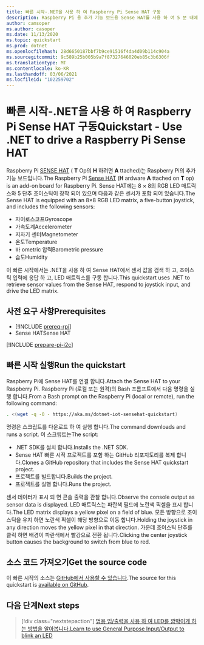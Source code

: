 ```yaml
---
title: 빠른 시작-.NET을 사용 하 여 Raspberry Pi Sense HAT 구동
description: Raspberry Pi 용 추가 기능 보드용 Sense HAT를 사용 하 여 5 분 내에 .NET IoT 라이브러리를 시작 하세요.
author: camsoper
ms.author: casoper
ms.date: 11/13/2020
ms.topic: quickstart
ms.prod: dotnet
ms.openlocfilehash: 28d6650187bbf7b9ce91516f4da4d09b114c904a
ms.sourcegitcommit: 9c589b25b005b9a7f87327646020eb85c3b6306f
ms.translationtype: MT
ms.contentlocale: ko-KR
ms.lasthandoff: 03/06/2021
ms.locfileid: "102259702"
---
```

# <a name="quickstart---use-net-to-drive-a-raspberry-pi-sense-hat"></a><span data-ttu-id="d5c24-103">빠른 시작-.NET을 사용 하 여 Raspberry Pi Sense HAT 구동</span><span class="sxs-lookup"><span data-stu-id="d5c24-103">Quickstart - Use .NET to drive a Raspberry Pi Sense HAT</span></span>

<span data-ttu-id="d5c24-104">Raspberry Pi [SENSE HAT](https://www.raspberrypi.org/products/sense-hat/) ( **T** Op의 **H** 하려면 **A** ttached)는 Raspberry Pi의 추가 기능 보드입니다.</span><span class="sxs-lookup"><span data-stu-id="d5c24-104">The Raspberry Pi [Sense HAT](https://www.raspberrypi.org/products/sense-hat/) (**H** ardware **A** ttached on **T** op) is an add-on board for Raspberry Pi.</span></span> <span data-ttu-id="d5c24-105">Sense HAT에는 8 × 8의 RGB LED 매트릭스와 5 단추 조이스틱이 장착 되어 있으며 다음과 같은 센서가 포함 되어 있습니다.</span><span class="sxs-lookup"><span data-stu-id="d5c24-105">The Sense HAT is equipped with an 8×8 RGB LED matrix, a five-button joystick, and includes the following sensors:</span></span>

- <span data-ttu-id="d5c24-106">자이로스코프</span><span class="sxs-lookup"><span data-stu-id="d5c24-106">Gyroscope</span></span>
- <span data-ttu-id="d5c24-107">가속도계</span><span class="sxs-lookup"><span data-stu-id="d5c24-107">Accelerometer</span></span>
- <span data-ttu-id="d5c24-108">지자기 센터</span><span class="sxs-lookup"><span data-stu-id="d5c24-108">Magnetometer</span></span>
- <span data-ttu-id="d5c24-109">온도</span><span class="sxs-lookup"><span data-stu-id="d5c24-109">Temperature</span></span>
- <span data-ttu-id="d5c24-110">바 ometric 압력</span><span class="sxs-lookup"><span data-stu-id="d5c24-110">Barometric pressure</span></span>
- <span data-ttu-id="d5c24-111">습도</span><span class="sxs-lookup"><span data-stu-id="d5c24-111">Humidity</span></span>

<span data-ttu-id="d5c24-112">이 빠른 시작에서는 .NET을 사용 하 여 Sense HAT에서 센서 값을 검색 하 고, 조이스틱 입력에 응답 하 고, LED 매트릭스를 구동 합니다.</span><span class="sxs-lookup"><span data-stu-id="d5c24-112">This quickstart uses .NET to retrieve sensor values from the Sense HAT, respond to joystick input, and drive the LED matrix.</span></span>

## <a name="prerequisites"></a><span data-ttu-id="d5c24-113">사전 요구 사항</span><span class="sxs-lookup"><span data-stu-id="d5c24-113">Prerequisites</span></span>

- [!INCLUDE [prereq-rpi](../includes/prereq-rpi.md)]
- <span data-ttu-id="d5c24-114">Sense HAT</span><span class="sxs-lookup"><span data-stu-id="d5c24-114">Sense HAT</span></span>

[!INCLUDE [prepare-pi-i2c](../includes/prepare-pi-i2c.md)]

## <a name="run-the-quickstart"></a><span data-ttu-id="d5c24-115">빠른 시작 실행</span><span class="sxs-lookup"><span data-stu-id="d5c24-115">Run the quickstart</span></span>

<span data-ttu-id="d5c24-116">Raspberry Pi에 Sense HAT를 연결 합니다.</span><span class="sxs-lookup"><span data-stu-id="d5c24-116">Attach the Sense HAT to your Raspberry Pi.</span></span> <span data-ttu-id="d5c24-117">Raspberry Pi (로컬 또는 원격)의 Bash 프롬프트에서 다음 명령을 실행 합니다.</span><span class="sxs-lookup"><span data-stu-id="d5c24-117">From a Bash prompt on the Raspberry Pi (local or remote), run the following command:</span></span>

```bash
. <(wget -q -O - https://aka.ms/dotnet-iot-sensehat-quickstart)
```

<span data-ttu-id="d5c24-118">명령은 스크립트를 다운로드 하 여 실행 합니다.</span><span class="sxs-lookup"><span data-stu-id="d5c24-118">The command downloads and runs a script.</span></span> <span data-ttu-id="d5c24-119">이 스크립트는</span><span class="sxs-lookup"><span data-stu-id="d5c24-119">The script:</span></span>

- <span data-ttu-id="d5c24-120">.NET SDK를 설치 합니다.</span><span class="sxs-lookup"><span data-stu-id="d5c24-120">Installs the .NET SDK.</span></span>
- <span data-ttu-id="d5c24-121">Sense HAT 빠른 시작 프로젝트를 포함 하는 GitHub 리포지토리를 복제 합니다.</span><span class="sxs-lookup"><span data-stu-id="d5c24-121">Clones a GitHub repository that includes the Sense HAT quickstart project.</span></span>
- <span data-ttu-id="d5c24-122">프로젝트를 빌드합니다.</span><span class="sxs-lookup"><span data-stu-id="d5c24-122">Builds the project.</span></span>
- <span data-ttu-id="d5c24-123">프로젝트를 실행 합니다.</span><span class="sxs-lookup"><span data-stu-id="d5c24-123">Runs the project.</span></span>

<span data-ttu-id="d5c24-124">센서 데이터가 표시 되 면 콘솔 출력을 관찰 합니다.</span><span class="sxs-lookup"><span data-stu-id="d5c24-124">Observe the console output as sensor data is displayed.</span></span> <span data-ttu-id="d5c24-125">LED 매트릭스는 파란색 필드에 노란색 픽셀을 표시 합니다.</span><span class="sxs-lookup"><span data-stu-id="d5c24-125">The LED matrix displays a yellow pixel on a field of blue.</span></span> <span data-ttu-id="d5c24-126">모든 방향으로 조이스틱을 유지 하면 노란색 픽셀이 해당 방향으로 이동 합니다.</span><span class="sxs-lookup"><span data-stu-id="d5c24-126">Holding the joystick in any direction moves the yellow pixel in that direction.</span></span> <span data-ttu-id="d5c24-127">가운데 조이스틱 단추를 클릭 하면 배경이 파란색에서 빨강으로 전환 됩니다.</span><span class="sxs-lookup"><span data-stu-id="d5c24-127">Clicking the center joystick button causes the background to switch from blue to red.</span></span>

## <a name="get-the-source-code"></a><span data-ttu-id="d5c24-128">소스 코드 가져오기</span><span class="sxs-lookup"><span data-stu-id="d5c24-128">Get the source code</span></span>

<span data-ttu-id="d5c24-129">이 빠른 시작의 소스는 [GitHub에서 사용할 수 있습니다](https://github.com/MicrosoftDocs/dotnet-iot-assets/tree/master/quickstarts/SenseHat.Quickstart).</span><span class="sxs-lookup"><span data-stu-id="d5c24-129">The source for this quickstart is [available on GitHub](https://github.com/MicrosoftDocs/dotnet-iot-assets/tree/master/quickstarts/SenseHat.Quickstart).</span></span>

## <a name="next-steps"></a><span data-ttu-id="d5c24-130">다음 단계</span><span class="sxs-lookup"><span data-stu-id="d5c24-130">Next steps</span></span>

> [!div class="nextstepaction"]
> [<span data-ttu-id="d5c24-131">범용 입/출력을 사용 하 여 LED를 깜박이게 하는 방법을 알아봅니다.</span><span class="sxs-lookup"><span data-stu-id="d5c24-131">Learn to use General Purpose Input/Output to blink an LED</span></span>](../tutorials/blink-led.md)
